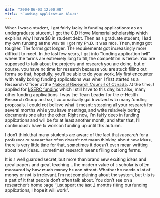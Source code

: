 ```yaml
---
date: "2004-06-03 12:00:00"
title: "Funding application blues"
---
```




When I was a student, I got fairly lucky in funding applications: as an undergraduate student, I got the C.D Howe Memorial scholarship which explains why I have $0 in student debt. Then as a graduate student, I had my own funding all the way till I got my Ph.D. It was nice. Then, things got tougher. The forms got longer. The requirements got increasingly more difficult to meet. In the last few years, I got into &ldquo;funding application hell&rdquo; where the forms are extremely long to fill, the competition is fierce. You are supposed to talk about the projects and research you are doing, but of course, you have no time for research because you are stuck filling out forms so that, hopefully, you&rsquo;ll be able to do your work. My first encounter with really boring funding applications was when I first started as a Research Officer at the [National Research Council of Canada](http://www.nrc-cnrc.gc.ca/index.html). At the time, I applied for [NSERC funding](http://www.nserc-crsng.gc.ca/) which I still have to this day, but also, many other funding applications. I was the Team Leader for the e-Health Research Group and so, I automatically got involved with many funding proposals. I could not believe what it meant: stopping all your research for several months while you have meetings, and write relatively boring documents one after the other. Right now, I&rsquo;m fairly deep in funding applications and will be for at least another month, and after that, I&rsquo;ll continuously have to work on funding up until this autumn.

I don&rsquo;t think that many students are aware of the fact that <i>research</i> for a professor or researcher often doesn&rsquo;t not mean thinking about new ideas, there is very little time for that, sometimes it doesn&rsquo;t even mean writting about new ideas&hellip; sometimes research means filling out long forms.

It is a well guarded secret, but more than brand new exciting ideas and great papers and great teaching&hellip; the modern value of a scholar is often measured by how much money he can attract. Whether he needs a lot of money or not is irrelevant. I&rsquo;m not complaining about the system, but this is a part of it that people don&rsquo;t often talk about. You don&rsquo;t see on a researcher&rsquo;s home page &ldquo;just spent the last 2 months filling out funding applications, I hope it will work&rdquo;.

